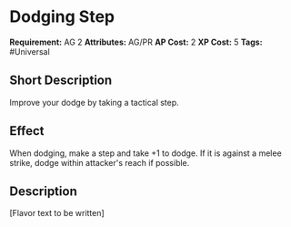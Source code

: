 # Dodging Step

 **Requirement:** AG 2
 **Attributes:** AG/PR
 **AP Cost:** 2
 **XP Cost:** 5
 **Tags:** #Universal

## Short Description
Improve your dodge by taking a tactical step.

## Effect
When dodging, make a step and take +1 to dodge. If it is against a melee strike, dodge within attacker's reach if possible.

## Description
[Flavor text to be written]